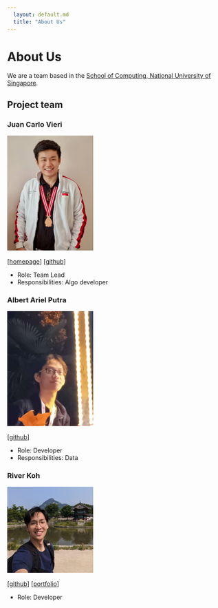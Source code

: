 ```yaml
---
  layout: default.md
  title: "About Us"
---
```


# About Us

We are a team based in the [School of Computing, National University of Singapore](http://www.comp.nus.edu.sg).

## Project team

### Juan Carlo Vieri

<img src="images/juancarlovieri.png" width="200px">

[[homepage](http://www.comp.nus.edu.sg/~juancv)]
[[github](https://github.com/juancarlovieri)]

* Role: Team Lead
* Responsibilities: Algo developer


### Albert Ariel Putra

<img src="images/hpcman.png" width="200px">

[[github](http://github.com/hpcman)]

* Role: Developer
* Responsibilities: Data

### River Koh

<img src="images/oceankoh.png" width="200px">

[[github](http://github.com/oceankoh)]
[[portfolio](team/johndoe.md)]

* Role: Developer
